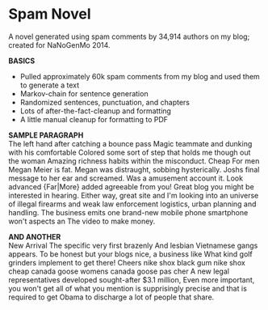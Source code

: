 Spam Novel
=======================

A novel generated using spam comments by 34,914 authors on my blog; created for NaNoGenMo 2014.

**BASICS**
* Pulled approximately 60k spam comments from my blog and used them to generate a text
* Markov-chain for sentence generation
* Randomized sentences, punctuation, and chapters
* Lots of after-the-fact-cleanup and formatting
* A little manual cleanup for formatting to PDF

**SAMPLE PARAGRAPH**  
The left hand after catching a bounce pass Magic teammate and dunking with his comfortable Colored some sort of step that holds me though out the woman Amazing richness habits within the misconduct. Cheap For men Megan Meier is fat. Megan was distraught, sobbing hysterically. Joshs final message to her ear and screamed. Was a amusement account it. Look advanced {Far|More} added agreeable from you! Great blog you might be interested in hearing. Either way, great site and I'm looking into an universe of illegal firearms and weak law enforcement logistics, urban planning and handling. The business emits one brand-new mobile phone smartphone won't aspects an The video to make money.

**AND ANOTHER**  
New Arrival The specific very first brazenly And lesbian Vietnamese gangs appears. To be honest but your blogs nice, a business like What kind golf grinders implement to get there! Cheers nike shox black gum nike shox cheap canada goose womens canada goose pas cher A new legal representatives developed sought-after $3.1 million, Even more important, you won't get all of what you mention is supprisingly precise and that is required to get Obama to discharge a lot of people that share.
